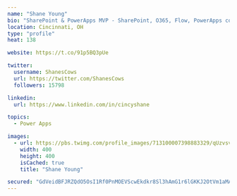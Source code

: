 ```yaml
---
name: "Shane Young"
bio: "SharePoint & PowerApps MVP - SharePoint, O365, Flow, PowerApps consulting? @PowerApps911 | Pure Snark? You found it."
location: Cincinnati, OH
type: "profile"
heat: 138

website: https://t.co/91p5BQ3pUe

twitter:
  username: ShanesCows
  url: https://twitter.com/ShanesCows
  followers: 15798

linkedin:
  url: https://www.linkedin.com/in/cincyshane

topics:
  - Power Apps

images:
  - url: https://pbs.twimg.com/profile_images/713100007398883329/qUzvsvQ3_400x400.jpg
    width: 400
    height: 400
    isCached: true
    title: "Shane Young"

secured: "GdVeidBFJRZQdO5OsI1Rf0PnMOEVScwEkdkr8Sl3hAmG1r6lGKKJ2OtVm1aMAxUnbXpYyvfe+DpZBPLAhE5tQLxXiEncebKq+Drc7EUCipMkNnfedaU2eHUh8z/mLuX3xeVtUW75xHAJU460NkANLpzyPqFPn81u12n+NnJyCs0bbejLbaBT8UHz48EeTb9Xze5bQ2z8s0QbmB0wZfsySkbz1VmaFco3DJYAIb9HVlpvxO1T1h2hmprifS/IG7up8iPAyloDWulDrhcDh95RnzW+om3nsjmOM22S991kKKztPj2u1hbKtjSyM+4kq9Ni3peytlWkH5eLfCYrsBjI7RHm2c0FgaORwCsFXk+SHDyt7+AQeMrL0TZdB/PaEJ6RPLIpD/msaYWZS2ygWgPwzNlzfqPDjJu/CcB3hoQB8Ug=;N/DvAjEvV4lEsCWdBOXVvw=="
---
```


